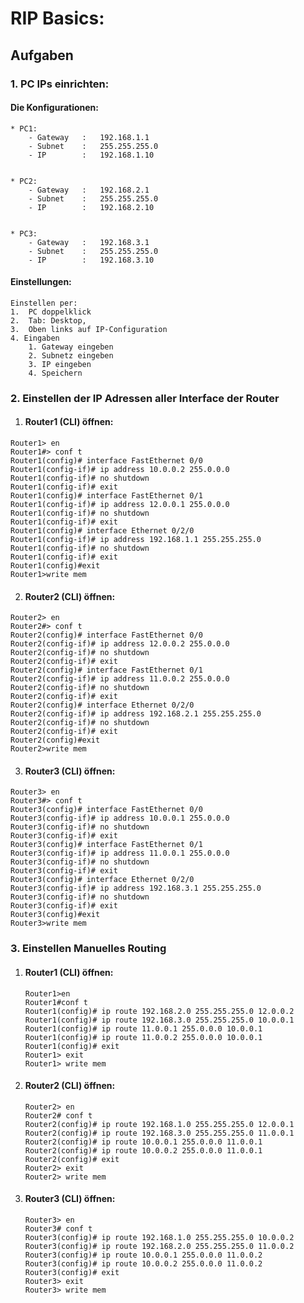 # RIP Basics:

## Aufgaben

### 1. PC IPs einrichten:

#### Die Konfigurationen:

```
* PC1:
    - Gateway   :   192.168.1.1
    - Subnet    :   255.255.255.0
    - IP        :   192.168.1.10


* PC2:
    - Gateway   :   192.168.2.1
    - Subnet    :   255.255.255.0
    - IP        :   192.168.2.10


* PC3:
    - Gateway   :   192.168.3.1
    - Subnet    :   255.255.255.0
    - IP        :   192.168.3.10
```

#### Einstellungen:

    Einstellen per:
    1.  PC doppelklick
    2.  Tab: Desktop,
    3.  Oben links auf IP-Configuration
    4. Eingaben
        1. Gateway eingeben
        2. Subnetz eingeben
        3. IP eingeben
        4. Speichern

### 2. Einstellen der IP Adressen aller Interface der Router

1. #### Router1 (CLI) öffnen:

```
Router1> en
Router1#> conf t
Router1(config)# interface FastEthernet 0/0
Router1(config-if)# ip address 10.0.0.2 255.0.0.0
Router1(config-if)# no shutdown
Router1(config-if)# exit
Router1(config)# interface FastEthernet 0/1
Router1(config-if)# ip address 12.0.0.1 255.0.0.0
Router1(config-if)# no shutdown
Router1(config-if)# exit
Router1(config)# interface Ethernet 0/2/0
Router1(config-if)# ip address 192.168.1.1 255.255.255.0
Router1(config-if)# no shutdown
Router1(config-if)# exit
Router1(config)#exit
Router1>write mem
```

2. #### Router2 (CLI) öffnen:

```
Router2> en
Router2#> conf t
Router2(config)# interface FastEthernet 0/0
Router2(config-if)# ip address 12.0.0.2 255.0.0.0
Router2(config-if)# no shutdown
Router2(config-if)# exit
Router2(config)# interface FastEthernet 0/1
Router2(config-if)# ip address 11.0.0.2 255.0.0.0
Router2(config-if)# no shutdown
Router2(config-if)# exit
Router2(config)# interface Ethernet 0/2/0
Router2(config-if)# ip address 192.168.2.1 255.255.255.0
Router2(config-if)# no shutdown
Router2(config-if)# exit
Router2(config)#exit
Router2>write mem
```

3. #### Router3 (CLI) öffnen:

```
Router3> en
Router3#> conf t
Router3(config)# interface FastEthernet 0/0
Router3(config-if)# ip address 10.0.0.1 255.0.0.0
Router3(config-if)# no shutdown
Router3(config-if)# exit
Router3(config)# interface FastEthernet 0/1
Router3(config-if)# ip address 11.0.0.1 255.0.0.0
Router3(config-if)# no shutdown
Router3(config-if)# exit
Router3(config)# interface Ethernet 0/2/0
Router3(config-if)# ip address 192.168.3.1 255.255.255.0
Router3(config-if)# no shutdown
Router3(config-if)# exit
Router3(config)#exit
Router3>write mem
```


### 3. Einstellen Manuelles Routing

1.  #### Router1 (CLI) öffnen:
    ```
    Router1>en
    Router1#conf t
    Router1(config)# ip route 192.168.2.0 255.255.255.0 12.0.0.2
    Router1(config)# ip route 192.168.3.0 255.255.255.0 10.0.0.1
    Router1(config)# ip route 11.0.0.1 255.0.0.0 10.0.0.1
    Router1(config)# ip route 11.0.0.2 255.0.0.0 10.0.0.1
    Router1(config)# exit
    Router1> exit
    Router1> write mem
    ```

2.  #### Router2 (CLI) öffnen:
    ```
    Router2> en
    Router2# conf t
    Router2(config)# ip route 192.168.1.0 255.255.255.0 12.0.0.1
    Router2(config)# ip route 192.168.3.0 255.255.255.0 11.0.0.1
    Router2(config)# ip route 10.0.0.1 255.0.0.0 11.0.0.1
    Router2(config)# ip route 10.0.0.2 255.0.0.0 11.0.0.1
    Router2(config)# exit
    Router2> exit
    Router2> write mem
    ```

2.  #### Router3 (CLI) öffnen:
    ```
    Router3> en
    Router3# conf t
    Router3(config)# ip route 192.168.1.0 255.255.255.0 10.0.0.2
    Router3(config)# ip route 192.168.2.0 255.255.255.0 11.0.0.2
    Router3(config)# ip route 10.0.0.1 255.0.0.0 11.0.0.2
    Router3(config)# ip route 10.0.0.2 255.0.0.0 11.0.0.2
    Router3(config)# exit
    Router3> exit
    Router3> write mem
    ```